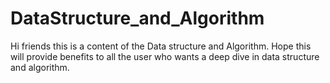 # DataStructure_and_Algorithm
Hi friends this is a content of the Data structure and Algorithm.
Hope this will provide benefits to all the user who wants a deep dive in data structure and algorithm.
